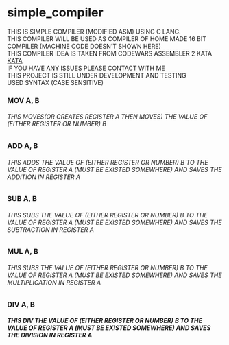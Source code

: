 # simple_compiler
THIS IS SIMPLE COMPILER (MODIFIED ASM) USING C LANG.<br />
THIS COMPILER WILL BE USED AS COMPILER OF HOME MADE 16 BIT COMPILER (MACHINE CODE DOESN'T SHOWN HERE) <br />
THIS COMPILER IDEA IS TAKEN FROM CODEWARS ASSEMBLER 2 KATA <a href="https://www.codewars.com/kata/assembler-interpreter-part-ii"> KATA </a><br />
IF YOU HAVE ANY ISSUES PLEASE CONTACT WITH ME <br />
THIS PROJECT IS STILL UNDER DEVELOPMENT AND TESTING <br />
USED SYNTAX (CASE SENSITIVE)<br />
### MOV A, B
###### THIS MOVES(OR CREATES REGISTER A THEN MOVES) THE VALUE OF (EITHER REGISTER OR NUMBER) B <br />
### ADD A, B
###### THIS ADDS THE VALUE OF (EITHER REGISTER OR NUMBER) B TO THE VALUE OF REGISTER A (MUST BE EXISTED SOMEWHERE) AND SAVES THE ADDITION IN REGISTER A <br />
### SUB A, B
###### THIS SUBS THE VALUE OF (EITHER REGISTER OR NUMBER) B TO THE VALUE OF REGISTER A (MUST BE EXISTED SOMEWHERE) AND SAVES THE SUBTRACTION IN REGISTER A <br />
### MUL A, B
###### THIS SUBS THE VALUE OF (EITHER REGISTER OR NUMBER) B TO THE VALUE OF REGISTER A (MUST BE EXISTED SOMEWHERE) AND SAVES THE MULTIPLICATION IN REGISTER A <br />
### DIV A, B
##### THIS DIV THE VALUE OF (EITHER REGISTER OR NUMBER) B TO THE VALUE OF REGISTER A (MUST BE EXISTED SOMEWHERE) AND SAVES THE DIVISION IN REGISTER A <br />
